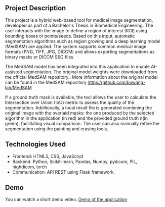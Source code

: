 ## Project Description
This project is a hybrid web-based tool for medical image segmentation, developed as part of a Bachelor's Thesis in Biomedical Engineering. The user interacts with the image to define a region of interest (ROI) using bounding boxes or points/seeds. Based on this input, automatic segmentation algorithms such as region growing and a deep learning model (MedSAM) are applied. The system supports common medical image formats (PNG, TIFF, JPG, DICOM) and allows exporting segmentations as binary masks or DICOM SEG files.

The MedSAM model has been integrated into this application to enable AI-assisted segmentation. The original model weights were downloaded from the official MedSAM repository.. More information about the original model can be found in the MedSAM repository https://github.com/bowang-lab/MedSAM

If a ground truth mask is available, the tool allows the user to calculate the Intersection over Union (IoU) metric to assess the quality of the segmentation. Additionally, a local result file is generated combining the original image with the overlaid masks: the one produced by the selected algorithm in the application (in red) and the provided ground truth n(in green), facilitating visual comparison. The user can also manually refine the segmentation using the painting and erasing tools.

## Technologies Used
- Frontend: HTML5, CSS, JavaScript
- Backend: Python, Scikit-learn, Pandas, Numpy, pydicom, PIL, highdicom, torch
- Communication: API REST using Flask framework.

## Demo
You can watch a short demo video. 
[Demo of the application](demo.gif)
